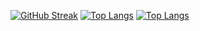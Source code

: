 [![GitHub Streak](http://github-readme-streak-stats.herokuapp.com?user=Benson306&theme=dark&background=000000)](https://git.io/streak-stats)
[![Top Langs](https://github-readme-stats.vercel.app/api/top-langs/?username=Benson306)](https://github.com/anuraghazra/github-readme-stats)
[![Top Langs](https://github-readme-stats.vercel.app/api/top-langs/?username=Benson306&layout=compact&theme=vision-friendly-dark)](https://github.com/anuraghazra/github-readme-stats)
